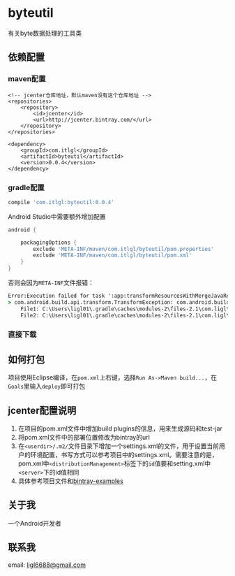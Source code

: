 # byteutil

有关byte数据处理的工具类

## 依赖配置

### maven配置

```maven
<!-- jcenter仓库地址，默认maven没有这个仓库地址 -->
<repositories>
    <repository>
        <id>jcenter</id>
        <url>http://jcenter.bintray.com/</url>
    </repository>
</repositories>

<dependency>
    <groupId>com.itlgl</groupId>
    <artifactId>byteutil</artifactId>
    <version>0.0.4</version>
</dependency>
```

### gradle配置

```gradle
compile 'com.itlgl:byteutil:0.0.4'
```

Android Studio中需要额外增加配置

```gradle
android {

    packagingOptions {
        exclude 'META-INF/maven/com.itlgl/byteutil/pom.properties'
        exclude 'META-INF/maven/com.itlgl/byteutil/pom.xml'
    }
}
```

否则会因为`META-INF`文件报错：

```cmd
Error:Execution failed for task ':app:transformResourcesWithMergeJavaResForDebug'.
> com.android.build.api.transform.TransformException: com.android.builder.packaging.DuplicateFileException: Duplicate files copied in APK META-INF/maven/com.ligl/byteutil/pom.properties
	File1: C:\Users\ligl01\.gradle\caches\modules-2\files-2.1\com.ligl\byteutil\0.0.1\48d08a5499328c65e87fcbd1f01fdd6ad686eca2\byteutil-0.0.1.jar
	File2: C:\Users\ligl01\.gradle\caches\modules-2\files-2.1\com.ligl\byteutil\0.0.1\48d08a5499328c65e87fcbd1f01fdd6ad686eca2\byteutil-0.0.1.jar
```

### 直接下载



## 如何打包

项目使用Eclipse编译，在`pom.xml`上右键，选择`Run As->Maven build...`，在`Goals`里输入`deploy`即可打包

## jcenter配置说明

1. 在项目的pom.xml文件中增加build plugins的信息，用来生成源码和test-jar
2. 将pom.xml文件中的部署位置修改为bintray的url
3. 在`<userdir>/.m2/`文件目录下增加一个settings.xml的文件，用于设置当前用户的环境配置，书写方式可以参考项目中的settings.xml。需要注意的是，pom.xml中`<distributionManagement>`标签下的`id`值要和setting.xml中`<server>`下的id值相同
4. 具体参考项目文件和[bintray-examples](https://github.com/bintray/bintray-examples)

## 关于我

一个Android开发者

## 联系我

email: ligl6688@gmail.com
